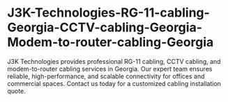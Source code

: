 # J3K-Technologies-RG-11-cabling-Georgia-CCTV-cabling-Georgia-Modem-to-router-cabling-Georgia
J3K Technologies provides professional RG-11 cabling, CCTV cabling, and modem-to-router cabling services in Georgia. Our expert team ensures reliable, high-performance, and scalable connectivity for offices and commercial spaces. Contact us today for a customized cabling installation quote.

